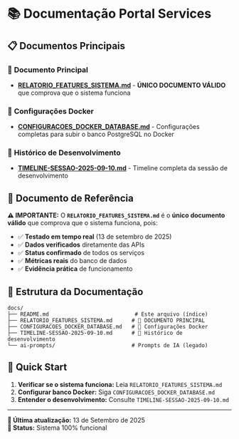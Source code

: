 # 📚 Documentação Portal Services

## 📋 **Documentos Principais**

### 🎯 **Documento Principal**
- **[RELATORIO_FEATURES_SISTEMA.md](./RELATORIO_FEATURES_SISTEMA.md)** - **ÚNICO DOCUMENTO VÁLIDO** que comprova que o sistema funciona

### 🐳 **Configurações Docker**
- **[CONFIGURACOES_DOCKER_DATABASE.md](./CONFIGURACOES_DOCKER_DATABASE.md)** - Configurações completas para subir o banco PostgreSQL no Docker

### 📝 **Histórico de Desenvolvimento**
- **[TIMELINE-SESSAO-2025-09-10.md](./TIMELINE-SESSAO-2025-09-10.md)** - Timeline completa da sessão de desenvolvimento

## 🎯 **Documento de Referência**

**⚠️ IMPORTANTE:** O **`RELATORIO_FEATURES_SISTEMA.md`** é o **único documento válido** que comprova que o sistema funciona, pois:

- ✅ **Testado em tempo real** (13 de setembro de 2025)
- ✅ **Dados verificados** diretamente das APIs
- ✅ **Status confirmado** de todos os serviços
- ✅ **Métricas reais** do banco de dados
- ✅ **Evidência prática** de funcionamento

## 📁 **Estrutura da Documentação**

```
docs/
├── README.md                           # Este arquivo (índice)
├── RELATORIO_FEATURES_SISTEMA.md      # 🎯 DOCUMENTO PRINCIPAL
├── CONFIGURACOES_DOCKER_DATABASE.md   # 🐳 Configurações Docker
├── TIMELINE-SESSAO-2025-09-10.md      # 📝 Histórico de desenvolvimento
└── ai-prompts/                        # Prompts de IA (legado)
```

## 🚀 **Quick Start**

1. **Verificar se o sistema funciona:** Leia `RELATORIO_FEATURES_SISTEMA.md`
2. **Configurar banco Docker:** Siga `CONFIGURACOES_DOCKER_DATABASE.md`
3. **Entender o desenvolvimento:** Consulte `TIMELINE-SESSAO-2025-09-10.md`

---

**📅 Última atualização:** 13 de Setembro de 2025  
**🎯 Status:** Sistema 100% funcional
